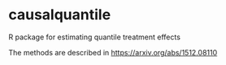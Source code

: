 # causalquantile

R package for estimating quantile treatment effects

The methods are described in https://arxiv.org/abs/1512.08110

